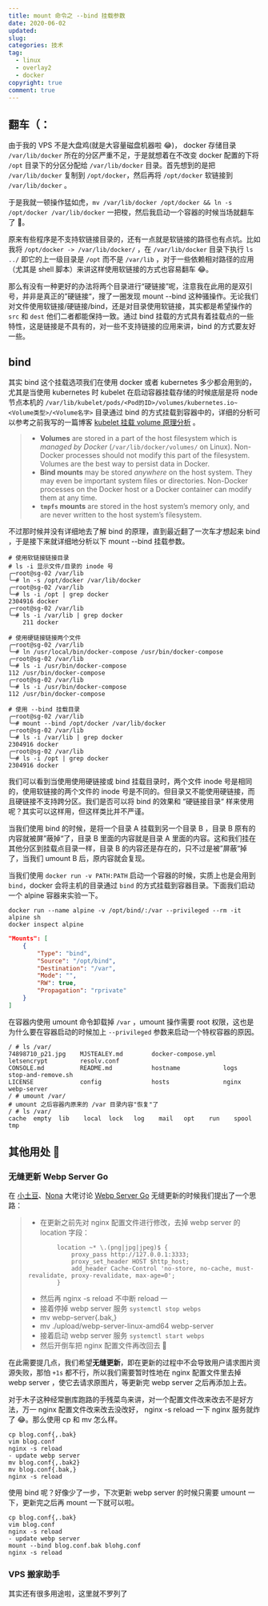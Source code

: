 ```yaml
---
title: mount 命令之 --bind 挂载参数
date: 2020-06-02
updated:
slug:
categories: 技术
tag:
  - linux
  - overlay2
  - docker
copyright: true
comment: true
---
```


## 翻车（：

由于我的 VPS 不是大盘鸡(就是大容量磁盘机器啦 😂)， docker 存储目录 `/var/lib/docker` 所在的分区严重不足，于是就想着在不改变 docker 配置的下将 `/opt` 目录下的分区分配给 `/var/lib/docker` 目录。首先想到的是把 `/var/lib/docker` 复制到 `/opt/docker`，然后再将 `/opt/docker` 软链接到 `/var/lib/docker` 。

于是我就一顿操作猛如虎，`mv /var/lib/docker /opt/docker && ln -s /opt/docker /var/lib/docker` 一把梭，然后我启动一个容器的时候当场就翻车了 🤣。

原来有些程序是不支持软链接目录的，还有一点就是软链接的路径也有点坑。比如我将 `/opt/docker -> /var/lib/docker/` ，在 `/var/lib/docker` 目录下执行 `ls ../` 即它的上一级目录是 `/opt` 而不是 `/var/lib` ，对于一些依赖相对路径的应用（尤其是 shell 脚本）来讲这样使用软链接的方式也容易翻车 😂。

那么有没有一种更好的办法将两个目录进行“硬链接”呢，注意我在此用的是双引号，并非是真正的”硬链接“，搜了一圈发现 mount --bind 这种骚操作。无论我们对文件使用软链接/硬链接/bind，还是对目录使用软链接，其实都是希望操作的 `src` 和 `dest` 他们二者都能保持一致。通过 bind 挂载的方式具有着挂载点的一些特性，这是链接是不具有的，对一些不支持链接的应用来讲，bind 的方式要友好一些。

## bind

其实 bind 这个挂载选项我们在使用 docker 或者 kubernetes 多少都会用到的，尤其是当使用 kubernetes  时 kubelet 在启动容器挂载存储的时候底层是将 node 节点本机的 `/var/lib/kubelet/pods/<Pod的ID>/volumes/kubernetes.io~<Volume类型>/<Volume名字>` 目录通过 bind 的方式挂载到容器中的，详细的分析可以参考之前我写的一篇博客 [kubelet 挂载 volume 原理分析](https://blog.k8s.li/kubelet-mount-volumes-analysis.html) 。

> - **Volumes** are stored in a part of the host filesystem which is *managed by Docker* (`/var/lib/docker/volumes/` on Linux). Non-Docker processes should not modify this part of the filesystem. Volumes are the best way to persist data in Docker.
> - **Bind mounts** may be stored *anywhere* on the host system. They may even be important system files or directories. Non-Docker processes on the Docker host or a Docker container can modify them at any time.
> - **`tmpfs` mounts** are stored in the host system’s memory only, and are never written to the host system’s filesystem.

不过那时候并没有详细地去了解 bind 的原理，直到最近翻了一次车才想起来 bind ，于是接下来就详细地分析以下 mount --bind 挂载参数。

```shell
# 使用软链接链接目录
# ls -i 显示文件/目录的 inode 号
╭─root@sg-02 /var/lib
╰─# ln -s /opt/docker /var/lib/docker
╭─root@sg-02 /var/lib
╰─# ls -i /opt | grep docker
2304916 docker
╭─root@sg-02 /var/lib
╰─# ls -i /var/lib | grep docker
    211 docker

# 使用硬链接链接两个文件
╭─root@sg-02 /var/lib
╰─# ln /usr/local/bin/docker-compose /usr/bin/docker-compose
╭─root@sg-02 /var/lib
╰─# ls -i /usr/bin/docker-compose
112 /usr/bin/docker-compose
╭─root@sg-02 /var/lib
╰─# ls -i /usr/bin/docker-compose
112 /usr/bin/docker-compose

# 使用 --bind 挂载目录
╭─root@sg-02 /var/lib
╰─# mount --bind /opt/docker /var/lib/docker
╭─root@sg-02 /var/lib
╰─# ls -i /var/lib | grep docker
2304916 docker
╭─root@sg-02 /var/lib
╰─# ls -i /opt | grep docker
2304916 docker
```

我们可以看到当使用使用硬链接或 bind 挂载目录时，两个文件 inode 号是相同的，使用软链接的两个文件的 inode 号是不同的。但目录又不能使用硬链接，而且硬链接不支持跨分区。我们是否可以将 bind 的效果和
“硬链接目录“ 样来使用呢？其实可以这样用，但这样类比并不严谨。

当我们使用 bind 的时候，是将一个目录 A  挂载到另一个目录 B ，目录 B 原有的内容就被屏”蔽掉“了，目录 B 里面的内容就是目录 A 里面的内容。这和我们挂在其他分区到挂载点目录一样，目录 B 的内容还是存在的，只不过是被”屏蔽“掉了，当我们 umount B 后，原内容就会复现。

当我们使用 `docker run -v PATH:PATH` 启动一个容器的时候，实质上也是会用到 `bind`，docker 会将主机的目录通过 `bind` 的方式挂载到容器目录。下面我们启动一个 alpine 容器来实验一下。

```shell
docker run --name alpine -v /opt/bind/:/var --privileged --rm -it alpine sh
docker inspect alpine
```

```json
"Mounts": [
    {
        "Type": "bind",
        "Source": "/opt/bind",
        "Destination": "/var",
        "Mode": "",
        "RW": true,
        "Propagation": "rprivate"
    }
]
```

在容器内使用 umount 命令卸载掉 `/var` ，umount 操作需要 root 权限，这也是为什么要在容器启动的时候加上 `--privileged` 参数来启动一个特权容器的原因。

```shell
/ # ls /var/
74898710_p21.jpg    MJSTEALEY.md        docker-compose.yml  letsencrypt         resolv.conf
CONSOLE.md          README.md           hostname            logs                stop-and-remove.sh
LICENSE             config              hosts               nginx               webp-server
/ # umount /var/
# umount 之后容器内原来的 /var 目录内容"恢复"了
/ # ls /var/
cache  empty  lib    local  lock   log    mail   opt    run    spool  tmp
```

## 其他用处 🤔

### 无缝更新 Webp Server Go

在 [小土豆]()、[Nona]() 大佬讨论 [Webp Server Go]() 无缝更新的时候我们提出了一个思路：

> - 在更新之前先对 nginx 配置文件进行修改，去掉 webp server 的 location 字段：
>
> ```nginx
>         location ~* \.(png|jpg|jpeg)$ {
>             proxy_pass http://127.0.0.1:3333;
>             proxy_set_header HOST $http_host;
>             add_header Cache-Control 'no-store, no-cache, must-revalidate, proxy-revalidate, max-age=0';
>         }
> ```
>
> - 然后再 nginx -s reload 不中断 reload 一
> - 接着停掉 webp server 服务 `systemctl stop webps`
> - mv webp-server{.bak,}
> - mv ./upload/webp-server-linux-amd64 webp-server
> - 接着启动 webp server 服务 `systemctl start webps`
> - 然后开倒车把 nginx 配置文件再改回去 🍞

在此需要提几点，我们希望**无缝更新**，即在更新的过程中不会导致用户请求图片资源失败，那怕 `+1s` 都不行，所以我们需要暂时性地在 nginx 配置文件里去掉 webp server ，使它去请求原图片，等更新完 webp server 之后再添加上去。

对于木子这种经常删库跑路的手残菜鸟来讲，对一个配置文件改来改去不是好方法，万一 nginx 配置文件改来改去没改好， nginx -s reload 一下 nginx 服务就炸了 😂。那么使用 cp 和 mv 怎么样。

```shell
cp blog.conf{,.bak}
vim blog.conf
nginx -s reload
- update webp server
mv blog.conf{,.bak2}
mv blog.conf{.bak,}
nginx -s reload
```

使用 bind 呢？好像少了一步，下次更新 webp server 的时候只需要 umount 一下，更新完之后再 mount 一下就可以啦。

```shell
cp blog.conf{,.bak}
vim blog.conf
nginx -s reload
- update webp server
mount --bind blog.conf.bak blohg.conf
nginx -s reload
```

### VPS 搬家助手

其实还有很多用途啦，这里就不罗列了
